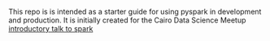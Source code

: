 This repo is is intended as a starter guide for using pyspark in development and production. It is initially created for the Cairo Data Science Meetup [introductory talk to spark](http://www.meetup.com/Cairo-Data-Science-Meetup/events/224737198/)

